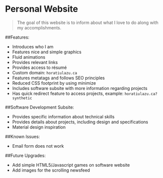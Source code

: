 # Personal Website
> The goal of this website is to inform about what I love to do along with my accomplishments.

##Features:
* Introduces who I am
* Features nice and simple graphics
* Fluid animations
* Provides relevant links
* Provides access to résumé 
* Custom domain: `horatiulazu.ca`
* Features metatags and follows SEO principles
* Reduced CSS footprint by using minimize
* Includes software subsite with more information regarding projects
* Has quick redirect feature to access projects, example: `horatiulazu.ca?synthetic`

##Software Development Subsite:
* Provides specific information about technical skills
* Provides details about projects, including design and specifications
* Material design inspiration

##Known Issues:
* Email form does not work

##Future Upgrades:
* Add simple HTML5/Javascript games on software website
* Add images for the scrolling newsfeed